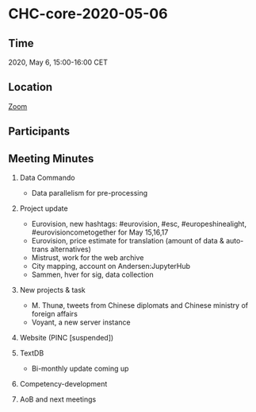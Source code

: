 # CHC-core-2020-05-06 #

## Time ##
2020, May 6, 15:00-16:00 CET

## Location ##
[Zoom](https://zoom.us/j/680696782?pwd=QlhXalV6UkVOQzFCVW5YYm1SY0Fidz09)

## Participants ##


## Meeting Minutes ##
1. Data Commando
    - Data parallelism for pre-processing

2. Project update
    - Eurovision, new hashtags: #eurovision, #esc, #europeshinealight, #eurovisioncometogether for May 15,16,17
    - Eurovision, price estimate for translation (amount of data & auto-trans alternatives)
    - Mistrust, work for the web archive
    - City mapping, account on Andersen:JupyterHub
    - Sammen, hver for sig, data collection

3. New projects & task
    - M. Thunø, tweets from Chinese diplomats and Chinese ministry of foreign affairs
    - Voyant, a new server instance

4. Website (PINC \[suspended\])

5. TextDB
    - Bi-monthly update coming up

6. Competency-development

7. AoB and next meetings
